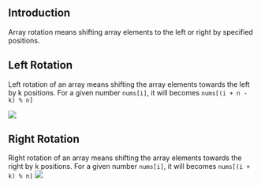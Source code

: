 ## Introduction
Array rotation means shifting array elements to the left or right by specified positions.

## Left Rotation
Left rotation of an array means shifting the array elements towards the left by k positions. For a given number ```nums[i]```, it will becomes ```nums[(i + n - k) % n]```

![](https://github.com/idanhuang/Algorithm/blob/master/image/array%20rotation%20_%20left%20shift.png)

## Right Rotation
Right rotation of an array means shifting the array elements towards the right by k positions. For a given number ```nums[i]```, it will becomes ```nums[(i + k) % n]```
![](https://github.com/idanhuang/Algorithm/blob/master/image/array%20rotation%20_%20right%20shift.png)
